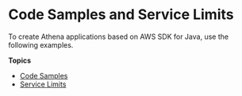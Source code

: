 # Code Samples and Service Limits<a name="reference"></a>

To create Athena applications based on AWS SDK for Java, use the following examples\.

**Topics**
+ [Code Samples](code-samples.md)
+ [Service Limits](service-limits.md)